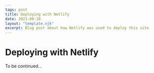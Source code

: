 ```yaml
---
tags: post
title: Deploying with Netlify
date: 2021-09-10
layout: "template.njk"
excerpt: Blog post about how Netlify was used to deploy this site
---
```


# Deploying with Netlify

To be continued...
